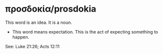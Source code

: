 # προσδοκία/prosdokia
This word is an idea. It is a noun.
* This word means expectation. This is the act of expecting something to happen.

See: Luke 21:26; Acts 12:11
